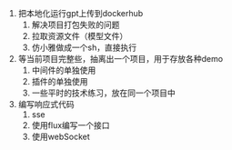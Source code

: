 1. 把本地化运行gpt上传到dockerhub
    1. 解决项目打包失败的问题
    2. 拉取资源文件（模型文件）
    3. 仿小雅做成一个sh，直接执行
2. 等当前项目完整些，抽离出一个项目，用于存放各种demo
    1. 中间件的单独使用
    2. 插件的单独使用
    3. 一些平时的技术练习，放在同一个项目中
3. 编写响应式代码
   1. sse
   2. 使用flux编写一个接口
   3. 使用webSocket